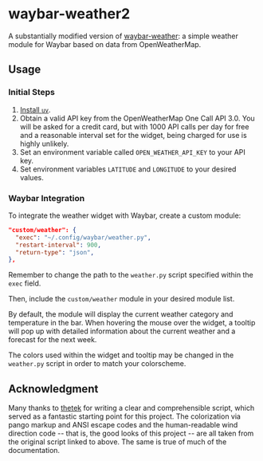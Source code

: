 # waybar-weather2

A substantially modified version of [waybar-weather](https://git.tjdev.de/thetek/waybar-weather): a simple weather module for Waybar based on data from OpenWeatherMap.

## Usage

### Initial Steps

1. [Install `uv`](https://docs.astral.sh/uv/getting-started/installation/).
2. Obtain a valid API key from the OpenWeatherMap One Call API 3.0. You will be asked for a credit card, but with 1000 API calls per day for free and a reasonable interval set for the widget, being charged for use is highly unlikely.
3. Set an environment variable called `OPEN_WEATHER_API_KEY` to your API key.
4. Set environment variables `LATITUDE` and `LONGITUDE` to your desired values.

### Waybar Integration

To integrate the weather widget with Waybar, create a custom module:

```json
"custom/weather": {
  "exec": "~/.config/waybar/weather.py",
  "restart-interval": 900,
  "return-type": "json",
},
```

Remember to change the path to the `weather.py` script specified within the `exec` field.

Then, include the `custom/weather` module in your desired module list.

By default, the module will display the current weather category and temperature in the bar. When hovering the mouse over the widget, a tooltip will pop up with detailed information about the current weather and a forecast for the next week.

The colors used within the widget and tooltip may be changed in the
`weather.py` script in order to match your colorscheme.

## Acknowledgment

Many thanks to [thetek](https://git.tjdev.de/thetek) for writing a clear and comprehensible script, which served as a fantastic starting point for this project. The colorization via pango markup and ANSI escape codes and the human-readable wind direction code -- that is, the good looks of this project -- are all taken from the original script linked to above. The same is true of much of the documentation.

